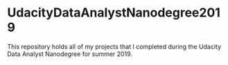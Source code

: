 # UdacityDataAnalystNanodegree2019
This repository holds all of my projects that I completed during the Udacity Data Analyst Nanodegree for summer 2019.
